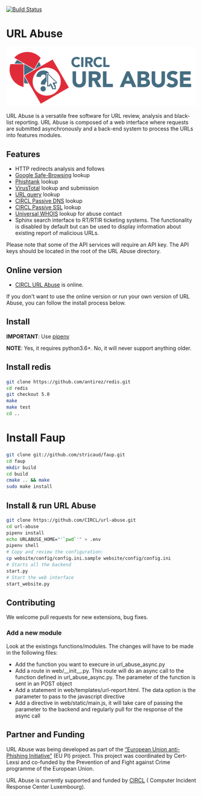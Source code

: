 [![Build Status](https://travis-ci.org/CIRCL/url-abuse.svg?branch=master)](https://travis-ci.org/CIRCL/url-abuse)

# URL Abuse

![URL Abuse logo](./doc/logo/logo-circl.png?raw=true "URL Abuse")

URL Abuse is a versatile free software for URL review, analysis and black-list reporting. URL Abuse is composed of a web interface where requests are submitted asynchronously and a back-end system to process the URLs into features modules.

## Features

 - HTTP redirects analysis and follows
 - [Google Safe-Browsing](https://developers.google.com/safe-browsing/) lookup
 - [Phishtank](http://www.phishtank.com/api_info.php) lookup
 - [VirusTotal](https://www.virustotal.com/en/documentation/public-api/) lookup and submission
 - [URL query](https://github.com/CIRCL/urlquery_python_api/) lookup
 - [CIRCL Passive DNS](http://www.circl.lu/services/passive-dns/) lookup
 - [CIRCL Passive SSL](http://www.circl.lu/services/passive-ssl/) lookup
 - [Universal WHOIS](https://github.com/Rafiot/uwhoisd) lookup for abuse contact
 - Sphinx search interface to RT/RTIR ticketing systems. The functionality is disabled by default but can be used to display information about existing report of malicious URLs.

Please note that some of the API services will require an API key. The API keys should be located in the root of the URL Abuse directory.

## Online version

- [CIRCL URL Abuse](https://www.circl.lu/urlabuse/) is online.

If you don't want to use the online version or run your own version of URL Abuse, you can follow the install process below.

## Install

**IMPORTANT**: Use [pipenv](https://pipenv.readthedocs.io/en/latest/)

**NOTE**: Yes, it requires python3.6+. No, it will never support anything older.

## Install redis

```bash
git clone https://github.com/antirez/redis.git
cd redis
git checkout 5.0
make
make test
cd ..
```

# Install Faup

```bash
git clone git://github.com/stricaud/faup.git
cd faup
mkdir build
cd build
cmake .. && make
sudo make install
```

## Install & run URL Abuse

```bash
git clone https://github.com/CIRCL/url-abuse.git
cd url-abuse
pipenv install
echo URLABUSE_HOME="'`pwd`'" > .env
pipenv shell
# Copy and review the configuration:
cp website/config/config.ini.sample website/config/config.ini
# Starts all the backend
start.py
# Start the web interface
start_website.py
```

## Contributing

We welcome pull requests for new extensions, bug fixes.

### Add a new module

Look at the existings functions/modules. The changes will have to be made in the following files:

* Add the function you want to execure in url\_abuse\_async.py
* Add a route in web/\_\_init\_\_.py. This route will do an async call to the function defined in url\_abuse\_async.py. The parameter of the function is sent in an POST object
* Add a statement in web/templates/url-report.html. The data option is the parameter to pass to the javascript directive
* Add a directive in web/static/main.js, it will take care of passing the parameter to the backend and regularly pull for the response of the async call

## Partner and Funding

URL Abuse was being developed as part of the [“European Union anti-Phishing Initiative”](http://phishing-initiative.eu/) (EU PI) project. This project was coordinated by Cert-Lexsi and co-funded by the Prevention of and Fight against Crime programme of the European Union.

URL Abuse is currently supported and funded by [CIRCL](https://www.circl.lu/) ( Computer Incident Response Center Luxembourg).
